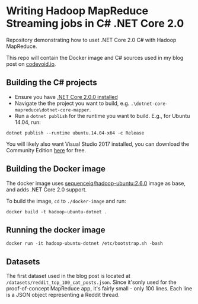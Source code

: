 # Writing Hadoop MapReduce Streaming jobs in C# .NET Core 2.0

Repository demonstrating how to uset .NET Core 2.0 C# with Hadoop MapReduce.

This repo will contain the Docker image and C# sources used in my blog post on [codevoid.io](https://codevoid.io).

## Building the C# projects

- Ensure you have [.NET Core 2.0.0 installed](https://github.com/dotnet/core/blob/master/release-notes/download-archives/2.0.0-download.md)
- Navigate the the project you want to build, e.g. `.\dotnet-core-mapreduce\dotnet-core-mapper`.
- Run a `dotnet publish` for the runtime you want to build. E.g., for Ubuntu 14.04, run:
```
dotnet publish --runtime ubuntu.14.04-x64 -c Release
```

You will likely also want Visual Studio 2017 installed, you can download the Community Edition
[here](https://www.visualstudio.com/thank-you-downloading-visual-studio/?sku=Community&rel=15) for free. 

## Building the Docker image 

The docker image uses [sequenceiq/hadoop-ubuntu:2.6.0](https://hub.docker.com/r/sequenceiq/hadoop-ubuntu/~/dockerfile/) image as base, and adds .NET Core 2.0 support.

To build the image, `cd` to `./docker-image` and run:
```
docker build -t hadoop-ubuntu-dotnet .
```

## Running the docker image

```
docker run -it hadoop-ubuntu-dotnet /etc/bootstrap.sh -bash
```

## Datasets

The first dataset used in the blog post is located at `/datasets/reddit_top_100_cat_posts.json`. Since it'sonly used for the proof-of-concept MapReduce app,
it's fairly small - only 100 lines. Each line is a JSON object representing a Reddit thread. 